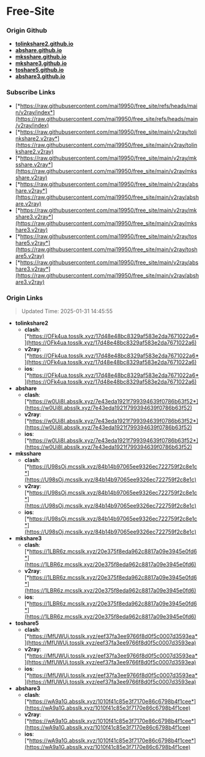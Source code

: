 # Free-Site

### Origin Github

- [**tolinkshare2.github.io**](https://github.com/tolinkshare2/tolinkshare2.github.io)
- [**abshare.github.io**](https://github.com/abshare/abshare.github.io)
- [**mksshare.github.io**](https://github.com/mksshare/mksshare.github.io)
- [**mkshare3.github.io**](https://github.com/mkshare3/mkshare3.github.io)
- [**toshare5.github.io**](https://github.com/toshare5/toshare5.github.io)
- [**abshare3.github.io**](https://github.com/abshare3/abshare3.github.io)

### Subscribe Links

- [*https://raw.githubusercontent.com/mai19950/free_site/refs/heads/main/v2ray/index*](https://raw.githubusercontent.com/mai19950/free_site/refs/heads/main/v2ray/index)
- [*https://raw.githubusercontent.com/mai19950/free_site/main/v2ray/tolinkshare2.v2ray*](https://raw.githubusercontent.com/mai19950/free_site/main/v2ray/tolinkshare2.v2ray)
- [*https://raw.githubusercontent.com/mai19950/free_site/main/v2ray/mksshare.v2ray*](https://raw.githubusercontent.com/mai19950/free_site/main/v2ray/mksshare.v2ray)
- [*https://raw.githubusercontent.com/mai19950/free_site/main/v2ray/abshare.v2ray*](https://raw.githubusercontent.com/mai19950/free_site/main/v2ray/abshare.v2ray)
- [*https://raw.githubusercontent.com/mai19950/free_site/main/v2ray/mkshare3.v2ray*](https://raw.githubusercontent.com/mai19950/free_site/main/v2ray/mkshare3.v2ray)
- [*https://raw.githubusercontent.com/mai19950/free_site/main/v2ray/toshare5.v2ray*](https://raw.githubusercontent.com/mai19950/free_site/main/v2ray/toshare5.v2ray)
- [*https://raw.githubusercontent.com/mai19950/free_site/main/v2ray/abshare3.v2ray*](https://raw.githubusercontent.com/mai19950/free_site/main/v2ray/abshare3.v2ray)

### Origin Links

> Updated Time: 2025-01-31 14:45:55

- **tolinkshare2**
  - **clash**: [*https://OFk4ua.tosslk.xyz/17d48e48bc8329af583e2da7671022a6*](https://OFk4ua.tosslk.xyz/17d48e48bc8329af583e2da7671022a6)
  - **v2ray**: [*https://OFk4ua.tosslk.xyz/17d48e48bc8329af583e2da7671022a6*](https://OFk4ua.tosslk.xyz/17d48e48bc8329af583e2da7671022a6)
  - **ios**: [*https://OFk4ua.tosslk.xyz/17d48e48bc8329af583e2da7671022a6*](https://OFk4ua.tosslk.xyz/17d48e48bc8329af583e2da7671022a6)
- **abshare**
  - **clash**: [*https://w0Ui8l.absslk.xyz/7e43eda1921f799394639f0786b63f52*](https://w0Ui8l.absslk.xyz/7e43eda1921f799394639f0786b63f52)
  - **v2ray**: [*https://w0Ui8l.absslk.xyz/7e43eda1921f799394639f0786b63f52*](https://w0Ui8l.absslk.xyz/7e43eda1921f799394639f0786b63f52)
  - **ios**: [*https://w0Ui8l.absslk.xyz/7e43eda1921f799394639f0786b63f52*](https://w0Ui8l.absslk.xyz/7e43eda1921f799394639f0786b63f52)
- **mksshare**
  - **clash**: [*https://U98sOj.mcsslk.xyz/84b14b97065ee9326ec722759f2c8e1c*](https://U98sOj.mcsslk.xyz/84b14b97065ee9326ec722759f2c8e1c)
  - **v2ray**: [*https://U98sOj.mcsslk.xyz/84b14b97065ee9326ec722759f2c8e1c*](https://U98sOj.mcsslk.xyz/84b14b97065ee9326ec722759f2c8e1c)
  - **ios**: [*https://U98sOj.mcsslk.xyz/84b14b97065ee9326ec722759f2c8e1c*](https://U98sOj.mcsslk.xyz/84b14b97065ee9326ec722759f2c8e1c)
- **mkshare3**
  - **clash**: [*https://1LBR6z.mcsslk.xyz/20e375f8eda962c8817a09e3945e0fd6*](https://1LBR6z.mcsslk.xyz/20e375f8eda962c8817a09e3945e0fd6)
  - **v2ray**: [*https://1LBR6z.mcsslk.xyz/20e375f8eda962c8817a09e3945e0fd6*](https://1LBR6z.mcsslk.xyz/20e375f8eda962c8817a09e3945e0fd6)
  - **ios**: [*https://1LBR6z.mcsslk.xyz/20e375f8eda962c8817a09e3945e0fd6*](https://1LBR6z.mcsslk.xyz/20e375f8eda962c8817a09e3945e0fd6)
- **toshare5**
  - **clash**: [*https://MfUWUj.tosslk.xyz/eef37fa3ee9766f8d0f5c0007d3593ea*](https://MfUWUj.tosslk.xyz/eef37fa3ee9766f8d0f5c0007d3593ea)
  - **v2ray**: [*https://MfUWUj.tosslk.xyz/eef37fa3ee9766f8d0f5c0007d3593ea*](https://MfUWUj.tosslk.xyz/eef37fa3ee9766f8d0f5c0007d3593ea)
  - **ios**: [*https://MfUWUj.tosslk.xyz/eef37fa3ee9766f8d0f5c0007d3593ea*](https://MfUWUj.tosslk.xyz/eef37fa3ee9766f8d0f5c0007d3593ea)
- **abshare3**
  - **clash**: [*https://wA9a1G.absslk.xyz/1010f41c85e3f7170e86c6798b4f1cee*](https://wA9a1G.absslk.xyz/1010f41c85e3f7170e86c6798b4f1cee)
  - **v2ray**: [*https://wA9a1G.absslk.xyz/1010f41c85e3f7170e86c6798b4f1cee*](https://wA9a1G.absslk.xyz/1010f41c85e3f7170e86c6798b4f1cee)
  - **ios**: [*https://wA9a1G.absslk.xyz/1010f41c85e3f7170e86c6798b4f1cee*](https://wA9a1G.absslk.xyz/1010f41c85e3f7170e86c6798b4f1cee)
